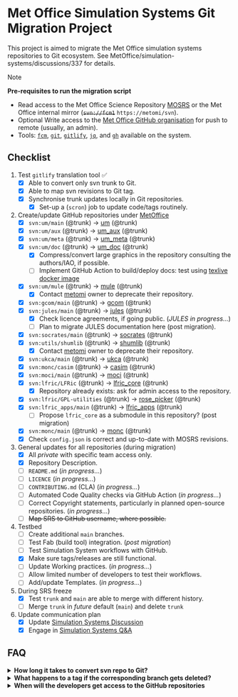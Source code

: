 # Met Office Simulation Systems Git Migration Project

This project is aimed to migrate the Met Office simulation systems repositories
to Git ecosystem. See MetOffice/simulation-systems/discussions/337 for details.

> [!NOTE]
> **Pre-requisites to run the migration script**
>
> - Read access to the Met Office Science Repository [MOSRS](https://code.metoffice.gov.uk/trac/home) or the Met Office internal mirror (~~`svn://fcm1`~~ `https://metomi/svn`).
> - Optional Write access to the [Met Office GitHub organisation](https://github.com/MetOffice) for push to remote (usually, an admin).
> - Tools: [`fcm`](https://metomi.github.io/fcm/doc/user_guide/introduction.html), [`git`](https://git-scm.com), [`gitlify`](https://github.com/MetOffice/gitlify), [`jq`](https://jqlang.org), and [`gh`](https://cli.github.com) available on the system.

## Checklist

1. Test `gitlify` translation tool :white_check_mark:
   - [x] Able to convert only svn trunk to Git.
   - [x] Able to map svn revisions to Git tag.
   - [x] Synchronise trunk updates locally in Git repositories.
     - [x] Set-up a (`scron`) job to update code/tags routinely.

2. Create/update GitHub repositories under [MetOffice](https://github.com/MetOffice)
   - [x] `svn:um/main` (@trunk) → [um](https://github.com/MetOffice/um) (@trunk)
   - [x] `svn:um/aux` (@trunk) → [um_aux](https://github.com/MetOffice/um_aux) (@trunk)
   - [x] `svn:um/meta` (@trunk) → [um_meta](https://github.com/MetOffice/um_meta) (@trunk)
   - [x] `svn:um/doc` (@trunk) → [um_doc](https://github.com/MetOffice/um_doc) (@trunk)
     - [x] Compress/convert large graphics in the repository consulting the authors/IAO, if possible.
     - [ ] Implement GitHub Action to build/deploy docs: test using [texlive docker image](https://hub.docker.com/r/texlive/texlive/tags?name=2018)
   - [x] `svn:um/mule` (@trunk) → [mule](https://github.com/MetOffice/mule) (@trunk)
     - [x] Contact [metomi](https://github.com/metomi/mule) owner to deprecate their repository.
   - [x] `svn:gcom/main` (@trunk) → [gcom](https://github.com/MetOffice/gcom) (@trunk)
   - [x] `svn:jules/main` (@trunk) → [jules](https://github.com/MetOffice/jules) (@trunk)
     - [x] Check licence agreements, if going public. (_JULES in progress..._)
     - [ ] Plan to migrate JULES documentation here (post migration).
   - [x] `svn:socrates/main` (@trunk) → [socrates](https://github.com/MetOffice/socrates) (@trunk)
   - [x] `svn:utils/shumlib` (@trunk) → [shumlib](https://github.com/MetOffice/shumlib) (@trunk)
     - [x] Contact [metomi](https://github.com/metomi/shumlib) owner to deprecate their repository.
   - [x] `svn:ukca/main` (@trunk) → [ukca](https://github.com/MetOffice/ukca) (@trunk)
   - [x] `svn:monc/casim` (@trunk) → [casim](https://github.com/MetOffice/casim) (@trunk)
   - [x] `svn:moci/main` (@trunk) → [moci](https://github.com/MetOffice/moci) (@trunk)
   - [x] `svn:lfric/LFRic` (@trunk) → [lfric_core](https://github.com/MetOffice/lfric_core) (@trunk)
     - [x] Repository already exists: ask for admin access to the repository.
   - [x] `svn:lfric/GPL-utilities` (@trunk) → [rose_picker](https://github.com/MetOffice/rose_picker) (@trunk)
   - [x] `svn:lfric_apps/main` (@trunk) → [lfric_apps](https://github.com/MetOffice/lfric_apps) (@trunk)
     - [ ] Propose `lfric_core` as a submodule in this repository? (post migration)
   - [x] `svn:monc/main` (@trunk) → [monc](https://github.com/MetOffice/monc) (@trunk)
   - [x] Check `config.json` is correct and up-to-date with MOSRS revisions.

3. General updates for all repositories (during migration)
   - [x] All _private_ with specific team access only.
   - [x] Repository Description.
   - [ ] `README.md` (_in progress..._)
   - [ ] `LICENCE` (_in progress..._)
   - [ ] `CONTRIBUTING.md` (CLA) (_in progress..._)
   - [ ] Automated Code Quality checks via GitHub Action (_in progress..._)
   - [ ] Correct Copyright statements, particularly in planned open-source repositories. (_in progress..._)
   - [ ] ~~Map SRS to GitHub username, where possible.~~

4. Testbed
   - [ ] Create additional `main` branches.
   - [ ] Test Fab (build tool) integration. (_post migration_)
   - [ ] Test Simulation System workflows with GitHub.
   - [x] Make sure tags/releases are still functional.
   - [ ] Update Working practices. (_in progress..._)
   - [ ] Allow limited number of developers to test their workflows.
   - [ ] Add/update Templates. (_in progress..._)

5. During SRS freeze
   - [x] Test `trunk` and `main` are able to merge with different history.
   - [ ] Merge `trunk` in _future_ default (`main`) and delete `trunk`

6. Update communication plan
   - [x] Update [Simulation Systems Discussion](https://github.com/MetOffice/simulation-systems/discussions/337)
   - [x] Engage in [Simulation Systems Q&A](https://github.com/MetOffice/simulation-systems/discussions/categories/questions-and-answers)

## FAQ

<details>
<summary><b>How long it takes to convert svn repo to Git?</b></summary>
The listing below shows the time taken to convert trunk-only branches and
attach svn tags to the Git repository locally using <code>ssd_svn2git.sh</code> script.

```sh
$ tail -n1 *.log
==> 20250330T025505_casim.log <==
2025-03-30 02:56:25 Done: casim in 00:01:20

==> 20250330T025625_moci.log <==
2025-03-30 02:59:42 Done: moci in 00:03:17

==> 20250330T025942_jules.log <==
2025-03-30 03:14:50 Done: jules in 00:15:08

==> 20250330T031450_socrates.log <==
2025-03-30 03:17:04 Done: socrates in 00:02:14

==> 20250330T031704_ukca.log <==
2025-03-30 03:18:06 Done: ukca in 00:01:02

==> 20250330T031806_shumlib.log <==
2025-03-30 03:19:40 Done: shumlib in 00:01:34

==> 20250330T031940_mule.log <==
2025-03-30 03:24:19 Done: mule in 00:04:39

==> 20250330T032419_um_aux.log <==
2025-03-30 03:29:52 Done: um_aux in 00:05:33

==> 20250330T032952_um_doc.log <==
2025-03-30 03:42:31 Done: um_doc in 00:12:39

==> 20250330T034231_um_meta.log <==
2025-03-30 03:46:47 Done: um_meta in 00:04:16

==> 20250330T034647_um.log <==
2025-03-30 05:04:04 Done: um in 01:17:17

==> 20250330T050404_gcom.log <==
2025-03-30 05:06:17 Done: gcom in 00:02:13

==> 20250330T050617_lfric_apps.log <==
2025-03-30 05:11:44 Done: lfric_apps in 00:05:27

==> 20250330T051145_lfric_core.log <==
2025-03-30 05:48:32 Done: lfric_core in 00:36:48
```
</details>

<details>
<summary><b>What happens to a tag if the corresponding branch gets deleted?</b></summary>
A branch is simply a way to track a collection of commits. The tag and commit
would stull exist if the branch is deleted. Ref: https://github.com/orgs/community/discussions/23918.
</details>

<details>
<summary><b>When will the developers get access to the GitHub repositories</b></summary>
Please refer to the timeline in [Simulation Systems Discussion](https://github.com/MetOffice/simulation-systems/discussions/337).
We will announce the opportunity to participate during the later part of migration testbed.
</details>

